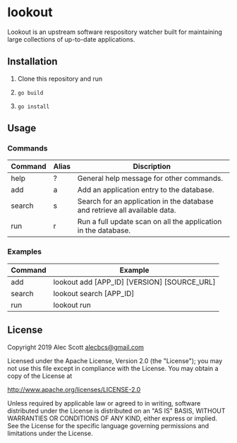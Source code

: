 # lookout

Lookout is an upstream software respository watcher built for maintaining large collections of up-to-date applications.



## Installation

1. Clone this repository and run

2. `go build`

3. `go install`



## Usage

### Commands

| Command | Alias | Discription                                                                |
| ------- | ----- | -------------------------------------------------------------------------- |
| help    | ?     | General help message for other commands.                                   |
| add     | a     | Add an application entry to the database.                                  |
| search  | s     | Search for an application in the database and retrieve all available data. |
| run     | r     | Run a full update scan on all the application in the database.             |



### Examples

| Command | Example                                     |
| ------- | ------------------------------------------- |
| add     | lookout add [APP_ID] [VERSION] [SOURCE_URL] |
| search  | lookout search [APP_ID]                     |
| run     | lookout run                                 |



## License

Copyright 2019 Alec Scott <alecbcs@gmail.com>

Licensed under the Apache License, Version 2.0 (the "License");
you may not use this file except in compliance with the License.
You may obtain a copy of the License at

http://www.apache.org/licenses/LICENSE-2.0

Unless required by applicable law or agreed to in writing, software
distributed under the License is distributed on an "AS IS" BASIS,
WITHOUT WARRANTIES OR CONDITIONS OF ANY KIND, either express or implied.
See the License for the specific language governing permissions and
limitations under the License.
